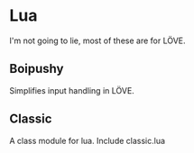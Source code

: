 # Lua

I'm not going to lie, most of these are for LÖVE.

## Boipushy

Simplifies input handling in LÖVE.

## Classic

A class module for lua. Include classic.lua

